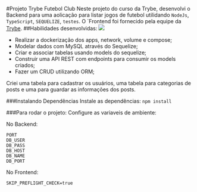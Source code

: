 #Projeto Trybe Futebol Club
Neste projeto do curso da Trybe, desenvolvi o Backend para uma aolicação para listar jogos de futebol utilidando `NodeJs`, `TypeScript`, `SEQUELIZE`, `testes`. O `Frontend foi fornecido pela equipe da [Trybe](https://www.betrybe.com/).
##Habilidades desenvolvidas:
<img src="https://github.com/tryber/sd-014-a-trybe-futebol-clube/blob/main/front-example.png?raw=true" />
- Realizar a dockerização dos apps, network, volume e compose;
- Modelar dados com MySQL através do Sequelize;
- Criar e associar tabelas usando models do sequelize;
- Construir uma API REST com endpoints para consumir os models criados;
- Fazer um CRUD utilizando ORM;

Criei uma tabela para cadastrar os usuários, uma tabela para categorias de posts e uma para guardar as informações dos posts.

###Instalando Dependências
Instale as dependências:
`npm install`

###Para rodar o projeto:
Configure as variaveis de ambiente:

No Backend:

```
PORT
DB_USER
DB_PASS
DB_HOST
DB_NAME
DB_PORT

```

No Frontend:

`SKIP_PREFLIGHT_CHECK=true`
